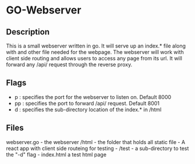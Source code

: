 # GO-Webserver

## Description
This is a small webserver written in go. 
It will serve up an index.* file along with and other file needed for the webpage.
The webserver will work with client side routing and allows users to access any page from its url.
It will forward any /api/ request through the reverse proxy.


## Flags
- p : specifies the port for the webserver to listen on. Default 8000
- pp : specifies the port to forward /api/ request. Default 8001
- d : specifies the sub-directory location of the index.* in /html

## Files 
webserver.go - the webserver
/html - the folder that holds all static file
    - A react app with client side routeing for testing
    - /test - a sub-directory to test the "-d" flag
      - index.html a test html page

